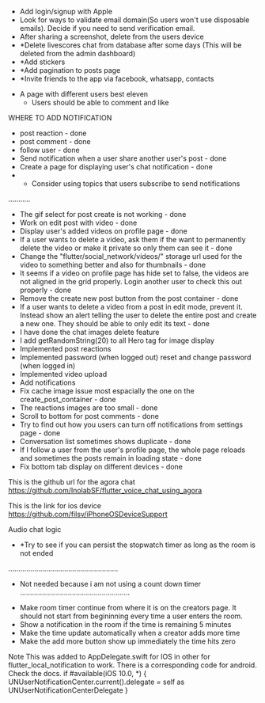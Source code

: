 - Add login/signup with Apple
- Look for ways to validate email domain(So users won't use disposable emails). Decide if you need to send verification email.
- After sharing a screenshot, delete from the users device
- *Delete livescores chat from database after some days (This will be deleted from the admin dashboard)
- *Add stickers
- *Add pagination to posts page
- *Invite friends to the app via facebook, whatsapp, contacts
<!-- - If a user is sending a message to another user for the first time, the page remains in a loading state after the message is sent. -->

* A page with different users best eleven
  - Users should be able to comment and like

WHERE TO ADD NOTIFICATION
- post reaction - done
- post comment - done
- follow user - done
- Send notification when a user share another user's post - done
- Create a page for displaying user's chat notification - done
- * Consider using topics that users subscribe to send notifications
<!-- - When a user creates a post, notify all his followers
- Send chat
  - Only send push notification if the receiver is not online
  - If the receiver is still on the app but on a different page, use local notification
- Any post related to the teams you are following
- Any audio room related to the team you are following
- * Randomly send notifications to all users to see other users best eleven
- Breaking news
- Voting -->

...........
- The gif select for post create is not working - done
- Work on edit post with video - done
- Display user's added videos on profile page - done
- If a user wants to delete a video, ask them if the want to permanently delete the video or make it private so only them can see it - done
- Change the "flutter/social_network/videos/" storage url used for the video to something better and also for thumbnails - done
- It seems if a video on profile page has hide set to false, the videos are not aligned in the grid properly. Login another user to check this out properly - done
- Remove the create new post button from the post container - done
- If a user wants to delete a video from a post in edit mode, prevent it. Instead show an alert telling the user to delete the entire post and create a new one. They should be able to only edit its text - done
- I have done the chat images delete feature
- I add getRandomString(20) to all Hero tag for image display
- Implemented post reactions
- Implemented password (when logged out) reset and change password (when logged in)
- Implemented video upload
- Add notifications
- Fix cache image issue most espacially the one on the create_post_container - done
- The reactions images are too small - done
- Scroll to bottom for post comments - done
- Try to find out how you users can turn off notifications from settings page - done
- Conversation list sometimes shows duplicate - done
- If I follow a user from the user's profile page, the whole page reloads and sometimes the posts remain in loading state - done
- Fix bottom tab display on different devices - done


This is the github url for the agora chat 
https://github.com/InolabSF/flutter_voice_chat_using_agora

This is the link for ios device
https://github.com/filsv/iPhoneOSDeviceSupport

Audio chat logic
- *Try to see if you can persist the stopwatch timer as long as the room is not ended

.......................................................
* Not needed because i am not using a count down timer
.......................................................
- Make room timer continue from where it is on the creators page. It should not start from begininning every time a user enters the room.
- Show a notification in the room if the time is remaining 5 minutes
- Make the time update automatically when a creator adds more time
- Make the add more button show up immediately the time hits zero


Note
This was added to AppDelegate.swift for IOS in other for flutter_local_notification to work. There is a corresponding code for android. Check the docs.
if #available(iOS 10.0, *) {
    UNUserNotificationCenter.current().delegate = self as UNUserNotificationCenterDelegate
}